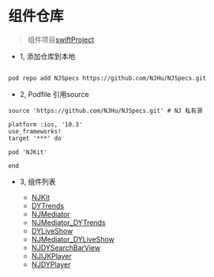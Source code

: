 
# 组件仓库
> 组件项目[swiftProject](https://github.com/NJHu/swiftProject.git)

- 1, 添加仓库到本地

```bash

pod repo add NJSpecs https://github.com/NJHu/NJSpecs.git

```


- 2, Podfile 引用source

```
source 'https://github.com/NJHu/NJSpecs.git' # NJ 私有源

platform :ios, '10.3'
use_frameworks!
target '***' do

pod 'NJKit'

end

```

- 3, 组件列表

  - [NJKit](https://github.com/NJHu/NJKit.git)
  - [DYTrends](https://github.com/NJHu/DYTrends.git)
  - [NJMediator](https://github.com/NJHu/NJMediator.git)
  - [NJMediator_DYTrends](https://github.com/NJHu/NJMediator_DYTrends.git)
  - [DYLiveShow](https://github.com/NJHu/DYLiveShow.git)
  - [NJMediator_DYLiveShow](https://github.com/NJHu/NJMediator_DYLiveShow.git)
  - [NJDYSearchBarView](https://github.com/NJHu/NJDYSearchBarView.git)
  - [NJIJKPlayer](https://github.com/NJHu/NJIJKPlayer.git)
  - [NJDYPlayer](https://github.com/NJHu/NJDYPlayer.git)
